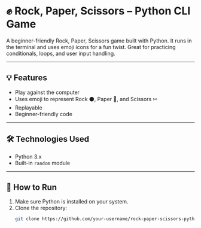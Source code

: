 # ✊ Rock, Paper, Scissors – Python CLI Game

A beginner-friendly Rock, Paper, Scissors game built with Python. It runs in the terminal and uses emoji icons for a fun twist. Great for practicing conditionals, loops, and user input handling.

---

## 💡 Features

- Play against the computer
- Uses emoji to represent Rock ⚫, Paper 📑, and Scissors ✂
- Replayable
- Beginner-friendly code

---

## 🛠 Technologies Used

- Python 3.x
- Built-in `random` module

---

## 🚀 How to Run

1. Make sure Python is installed on your system.
2. Clone the repository:
   ```bash
   git clone https://github.com/your-username/rock-paper-scissors-python.git
